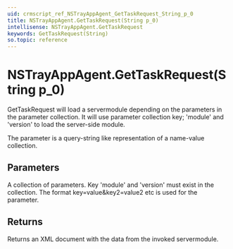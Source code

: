 ```yaml
---
uid: crmscript_ref_NSTrayAppAgent_GetTaskRequest_String_p_0
title: NSTrayAppAgent.GetTaskRequest(String p_0)
intellisense: NSTrayAppAgent.GetTaskRequest
keywords: GetTaskRequest(String)
so.topic: reference
---
```


# NSTrayAppAgent.GetTaskRequest(String p_0)

GetTaskRequest will load a servermodule depending on the parameters in the parameter collection. It will use parameter collection key; 'module' and 'version' to load the server-side module.

The parameter is a query-string like representation of a name-value collection.

## Parameters

A collection of parameters. Key 'module' and 'version' must exist in the collection. The format key=value&key2=value2 etc is used for the parameter.

## Returns

 Returns an XML document with the data from the invoked servermodule.
